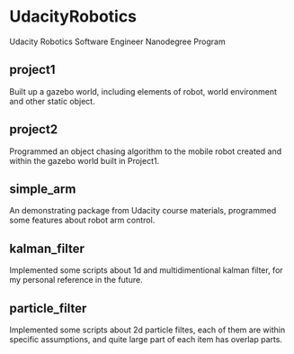 # UdacityRobotics
Udacity Robotics Software Engineer Nanodegree Program

## project1
Built up a gazebo world, including elements of robot, world environment and other static object. 


## project2
Programmed an object chasing algorithm to the mobile robot created and within the gazebo world built in Project1.

## simple_arm
An demonstrating package from Udacity course materials, programmed some features about robot arm control.

## kalman_filter
Implemented some scripts about 1d and multidimentional kalman filter, for my personal reference in the future.

## particle_filter
Implemented some scripts about 2d particle filtes, each of them are within specific assumptions, and quite large part of each item has overlap parts.

